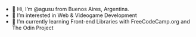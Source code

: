 - 👋 Hi, I’m @agusu from Buenos Aires, Argentina.
- 👀 I’m interested in Web & Videogame Development
- 🌱 I’m currently learning Front-end Libraries with FreeCodeCamp.org and The Odin Project
